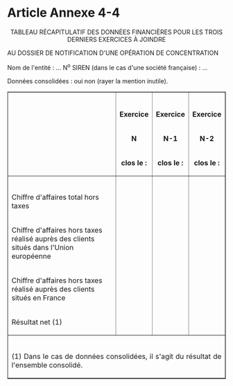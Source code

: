 # Article Annexe 4-4

<p align='center'>TABLEAU RÉCAPITULATIF DES DONNÉES FINANCIÈRES POUR LES TROIS DERNIERS EXERCICES À JOINDRE<br/>

AU DOSSIER DE NOTIFICATION D'UNE OPÉRATION DE CONCENTRATION</p><p>Nom de l'entité : ... N<sup>o</sup> SIREN (dans le cas d'une société française) : ...</p><p>Données consolidées : oui non (rayer la mention inutile).</p><center><table border='1'><tbody><tr><th></th><th><br/>

Exercice<br/><br/>

N<br/><br/>

clos le :</th><th><br/>

Exercice<br/><br/>

N-1<br/><br/>

clos le :</th><th><br/>

Exercice<br/><br/>

N-2<br/><br/>

clos le :</th></tr><tr><td align='left'><br/>

Chiffre d'affaires total hors taxes<br/><br/>

Chiffre d'affaires hors taxes réalisé auprès des clients situés dans l'Union européenne<br/><br/>

Chiffre d'affaires hors taxes réalisé auprès des clients situés en France<br/><br/>

Résultat net (1)</td><td align='left'></td><td align='left'></td><td align='left'></td></tr><tr><td colspan='4' align='justify'><br/>

(1) Dans le cas de données consolidées, il s'agit du résultat de l'ensemble consolidé.</td></tr></tbody></table></center>